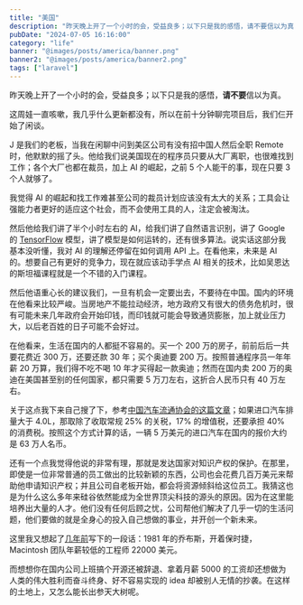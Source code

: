 ```yaml
---
title: "美国"
description: "昨天晚上开了一个小时的会，受益良多；以下只是我的感悟，请不要信以为真。"
pubDate: "2024-07-05 16:16:00"
category: "life"
banner: "@images/posts/america/banner.png"
banner2: "@images/posts/america/banner2.png"
tags: ["laravel"]
---
```


昨天晚上开了一个小时的会，受益良多；以下只是我的感悟，**请不要**信以为真。

这周娃一直咳嗽，我几乎什么更新都没有，所以在前十分钟聊完项目后，我们仨开始了闲谈。

J 是我们的老板，当我在闲聊中问到美区公司有没有招中国人然后全职 Remote 时，他默默的摇了头。他给我们说美国现在的程序员只要从大厂离职，也很难找到工作；各个大厂也都在裁员，加上 AI 的崛起，之前 5 个人能干的事，现在只要 3 个人就够了。

我觉得 AI 的崛起和找工作难甚至公司的裁员计划应该没有太大的关系；工具会让强能力者更好的适应这个社会，而不会使用工具的人，注定会被淘汰。

然后他给我们讲了半个小时左右的 AI，给我们讲了自然语言识别，讲了 Google 的 [TensorFlow](https://www.tensorflow.org/) 模型，讲了模型是如何运转的，还有很多算法。说实话这部分我基本没听懂，我对 AI 的理解还停留在如何调用 API 上。在看他来，未来是 AI 的。想要自己有更好的竞争力，现在就应该动手学点 AI 相关的技术，比如吴恩达的斯坦福课程就是一个不错的入门课程。

然后他语重心长的建议我们，一旦有机会一定要出去，不要待在中国。国内的环境在他看来比较严峻。当房地产不能拉动经济，地方政府又有很大的债务危机时，很有可能未来几年政府会开始印钱，而印钱就可能会导致通货膨胀，加上就业压力大，以后老百姓的日子可能不会好过。

在他看来，生活在国内的人都挺不容易的。买一个 200 万的房子，前前后后一共要花费近 300 万，还要还款 30 年；买个奥迪要 200 万。按照普通程序员一年年薪 20 万算，我们得不吃不喝 10 年才买得起一款奥迪；然而在国内卖 200 万的奥迪在美国甚至别的任何国家，都只需要 5 万刀左右，这折合人民币只有 40 万左右。

关于这点我下来自己搜了下，参考[中国汽车流通协会的这篇文章](http://www.cada.cn/data/info_87_6798.html)；如果进口汽车排量大于 4.0L，那取除了收取常规 25% 的关税，17% 的增值税，还要承担 40% 的消费税。按照这个方式计算的话，一辆 5 万美元的进口汽车在国内的报价大约是 63 万人名币。

还有一个点我觉得他说的非常有理，那就是发达国家对知识产权的保护。在那里，即使是一位非常普通的员工做出的比较新颖的东西，公司也会花费几百万美元来帮助他申请知识产权；并且公司自老板开始，都会将资源倾斜给这位员工。我猜这也是为什么这么多年来硅谷依然能成为全世界顶尖科技的源头的原因。因为在这里能培养出大量的人才。他们没有任何后顾之忧，公司帮他们解决了几乎一切的生活问题，他们要做的就是全身心的投入自己想做的事业，并开创一个新未来。

这里我又想起了[几年前](https://godruoyi.com/posts/the-revolution-in-silicon-valley/)写下的一段话：1981 年的乔布斯，开着保时捷，Macintosh 团队年薪较低的工程师 22000 美元。

而想想你在国内公司上班搞个开源还被辞退、拿着月薪 5000 的工资却还想做为人类的伟大胜利而奋斗终身、好不容易实现的 idea 却被别人无情的抄袭。在这样的土地上，又怎么能长出参天大树呢。





